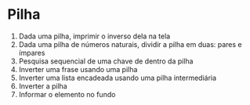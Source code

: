 # Pilha

1. Dada uma pilha, imprimir o inverso dela na tela
2. Dada uma pilha de números naturais, dividir a pilha em duas: pares e ímpares
3. Pesquisa sequencial de uma chave de dentro da pilha
4. Inverter uma frase usando uma pilha
5. Inverter uma lista encadeada usando uma pilha intermediária
6. Inverter a pilha
7. Informar o elemento no fundo

